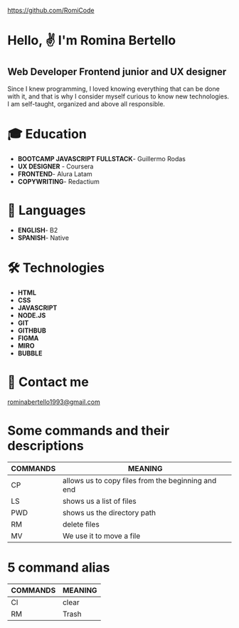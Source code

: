 https://github.com/RomiCode

# Hello, ✌ I'm Romina Bertello
## Web Developer Frontend junior and UX designer

Since I knew programming, I loved knowing everything that can be done with it, and that is why I consider myself curious to know new technologies. I am self-taught, organized and above all responsible.

# 🎓 Education
* **BOOTCAMP JAVASCRIPT FULLSTACK**- Guillermo Rodas
* **UX DESIGNER** - Coursera
* **FRONTEND**- Alura Latam
* **COPYWRITING**- Redactium

# 📍 Languages
* **ENGLISH**- B2
* **SPANISH**- Native

# 🛠 Technologies
* **HTML**
* **CSS**
* **JAVASCRIPT**
* **NODE.JS**
* **GIT**
* **GITHBUB**
* **FIGMA**
* **MIRO**
* **BUBBLE**

# 📱 Contact me
rominabertello1993@gmail.com

# Some commands and their descriptions
| COMMANDS | MEANING |
| ------   | ------  |
| CP       | allows us to copy files from the beginning and end |
| LS       | shows us a list of files                           |
| PWD      | shows us the directory path                        |
| RM       | delete files                                       |
| MV       | We use it to move a file                           |

# 5 command alias
| COMMANDS | MEANING |
| ------   | ------  |
| Cl       | clear   |
| RM       | Trash   |
